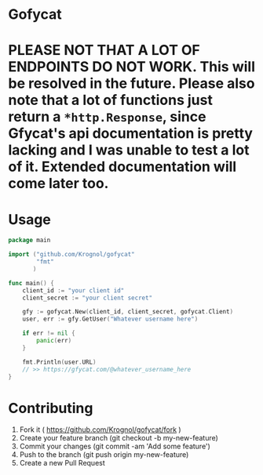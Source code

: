 # Gofycat

# PLEASE NOT THAT A LOT OF ENDPOINTS **DO NOT** WORK. This will be resolved in the future. Please also note that a lot of functions just return a `*http.Response`, since Gfycat's api documentation is pretty lacking and I was unable to test a lot of it. Extended documentation will come later too.

# Usage

```go
package main

import ("github.com/Krognol/gofycat"
        "fmt"
       )

func main() {
    client_id := "your client id"
    client_secret := "your client secret"

    gfy := gofycat.New(client_id, client_secret, gofycat.Client)
    user, err := gfy.GetUser("Whatever username here")

    if err != nil {
        panic(err)
    }

    fmt.Println(user.URL)
    // >> https://gfycat.com/@whatever_username_here
}
```

# Contributing

1. Fork it ( https://github.com/Krognol/gofycat/fork )
2. Create your feature branch (git checkout -b my-new-feature)
3. Commit your changes (git commit -am 'Add some feature')
4. Push to the branch (git push origin my-new-feature)
5. Create a new Pull Request
